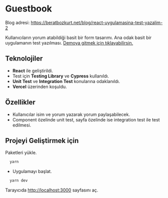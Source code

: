 

  
# Guestbook

Blog adresi: https://beratbozkurt.net/blog/react-uygulamasina-test-yazalim-2

Kullanıcıların yorum atabildiği basit bir form tasarımı. Ana odak basit bir uygulamanın test yazılması. [Demoya gitmek için tıklayabilirsin.](https://guestbook-ten-gray.vercel.app/)

## Teknolojiler
- **React** ile geliştirildi.
- Test için **Testing Library** ve **Cypress** kullanıldı.
- **Unit Test** ve **Integration Test** konularına odaklanıldı.
- **Vercel** üzerinden koşuldu.


## Özellikler

- Kullanıcılar isim ve yorum yazarak yorum paylaşabilecek.
- Component özelinde unit test, sayfa özelinde ise integration test ile test edilmesi.


## Projeyi Geliştirmek için

Paketleri yükle.
```bash
  yarn
```

- Uygulamayı başlat.

```bash
  yarn dev
```
Tarayıcıda [http://localhost:3000](http://localhost:3000) sayfasını aç.
